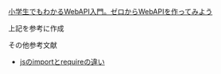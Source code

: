 [小学生でもわかるWebAPI入門。ゼロからWebAPIを作ってみよう](https://www.youtube.com/watch?v=6_zIN-bByB4)

上記を参考に作成

その他参考文献
- [jsのimportとrequireの違い](https://qiita.com/minato-naka/items/39ecc285d1e37226a283)